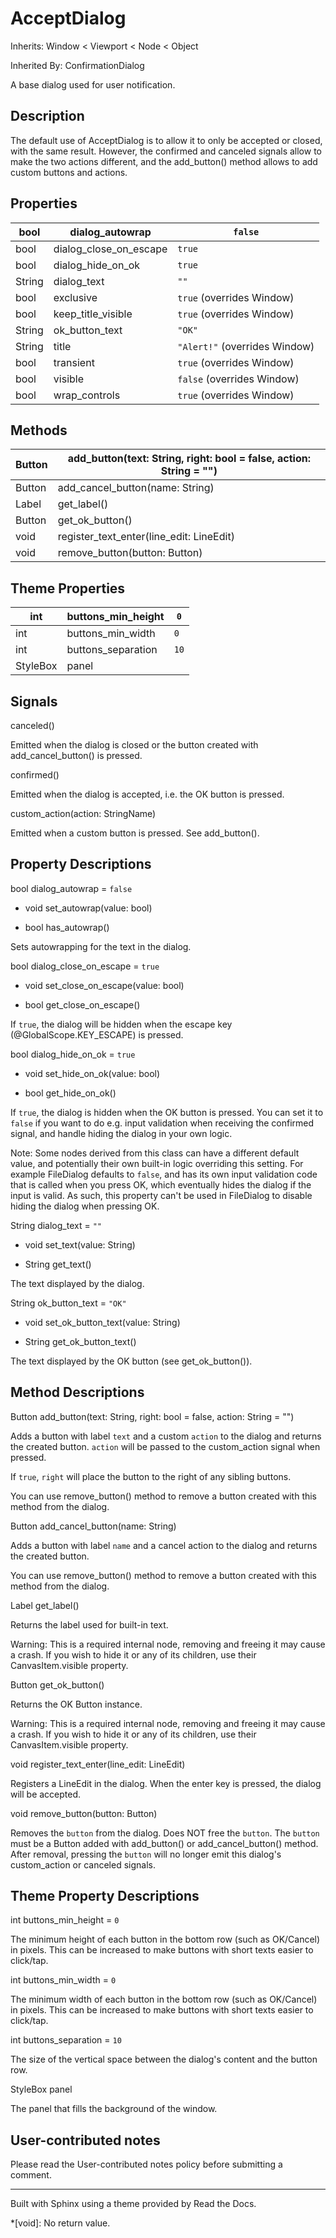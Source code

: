 # AcceptDialog

Inherits: Window < Viewport < Node < Object

Inherited By: ConfirmationDialog

A base dialog used for user notification.

## Description

The default use of AcceptDialog is to allow it to only be accepted or closed,
with the same result. However, the confirmed and canceled signals allow to
make the two actions different, and the add_button() method allows to add
custom buttons and actions.

## Properties

bool | dialog_autowrap | `false`  
---|---|---  
bool | dialog_close_on_escape | `true`  
bool | dialog_hide_on_ok | `true`  
String | dialog_text | `""`  
bool | exclusive | `true` (overrides Window)  
bool | keep_title_visible | `true` (overrides Window)  
String | ok_button_text | `"OK"`  
String | title | `"Alert!"` (overrides Window)  
bool | transient | `true` (overrides Window)  
bool | visible | `false` (overrides Window)  
bool | wrap_controls | `true` (overrides Window)  
  
## Methods

Button | add_button(text: String, right: bool = false, action: String = "")  
---|---  
Button | add_cancel_button(name: String)  
Label | get_label()  
Button | get_ok_button()  
void | register_text_enter(line_edit: LineEdit)  
void | remove_button(button: Button)  
  
## Theme Properties

int | buttons_min_height | `0`  
---|---|---  
int | buttons_min_width | `0`  
int | buttons_separation | `10`  
StyleBox | panel  
  
## Signals

canceled()

Emitted when the dialog is closed or the button created with
add_cancel_button() is pressed.

confirmed()

Emitted when the dialog is accepted, i.e. the OK button is pressed.

custom_action(action: StringName)

Emitted when a custom button is pressed. See add_button().

## Property Descriptions

bool dialog_autowrap = `false`

  * void set_autowrap(value: bool)

  * bool has_autowrap()

Sets autowrapping for the text in the dialog.

bool dialog_close_on_escape = `true`

  * void set_close_on_escape(value: bool)

  * bool get_close_on_escape()

If `true`, the dialog will be hidden when the escape key
(@GlobalScope.KEY_ESCAPE) is pressed.

bool dialog_hide_on_ok = `true`

  * void set_hide_on_ok(value: bool)

  * bool get_hide_on_ok()

If `true`, the dialog is hidden when the OK button is pressed. You can set it
to `false` if you want to do e.g. input validation when receiving the
confirmed signal, and handle hiding the dialog in your own logic.

Note: Some nodes derived from this class can have a different default value,
and potentially their own built-in logic overriding this setting. For example
FileDialog defaults to `false`, and has its own input validation code that is
called when you press OK, which eventually hides the dialog if the input is
valid. As such, this property can't be used in FileDialog to disable hiding
the dialog when pressing OK.

String dialog_text = `""`

  * void set_text(value: String)

  * String get_text()

The text displayed by the dialog.

String ok_button_text = `"OK"`

  * void set_ok_button_text(value: String)

  * String get_ok_button_text()

The text displayed by the OK button (see get_ok_button()).

## Method Descriptions

Button add_button(text: String, right: bool = false, action: String = "")

Adds a button with label `text` and a custom `action` to the dialog and
returns the created button. `action` will be passed to the custom_action
signal when pressed.

If `true`, `right` will place the button to the right of any sibling buttons.

You can use remove_button() method to remove a button created with this method
from the dialog.

Button add_cancel_button(name: String)

Adds a button with label `name` and a cancel action to the dialog and returns
the created button.

You can use remove_button() method to remove a button created with this method
from the dialog.

Label get_label()

Returns the label used for built-in text.

Warning: This is a required internal node, removing and freeing it may cause a
crash. If you wish to hide it or any of its children, use their
CanvasItem.visible property.

Button get_ok_button()

Returns the OK Button instance.

Warning: This is a required internal node, removing and freeing it may cause a
crash. If you wish to hide it or any of its children, use their
CanvasItem.visible property.

void register_text_enter(line_edit: LineEdit)

Registers a LineEdit in the dialog. When the enter key is pressed, the dialog
will be accepted.

void remove_button(button: Button)

Removes the `button` from the dialog. Does NOT free the `button`. The `button`
must be a Button added with add_button() or add_cancel_button() method. After
removal, pressing the `button` will no longer emit this dialog's custom_action
or canceled signals.

## Theme Property Descriptions

int buttons_min_height = `0`

The minimum height of each button in the bottom row (such as OK/Cancel) in
pixels. This can be increased to make buttons with short texts easier to
click/tap.

int buttons_min_width = `0`

The minimum width of each button in the bottom row (such as OK/Cancel) in
pixels. This can be increased to make buttons with short texts easier to
click/tap.

int buttons_separation = `10`

The size of the vertical space between the dialog's content and the button
row.

StyleBox panel

The panel that fills the background of the window.

## User-contributed notes

Please read the User-contributed notes policy before submitting a comment.

* * *

Built with Sphinx using a theme provided by Read the Docs.

  *[void]: No return value.

